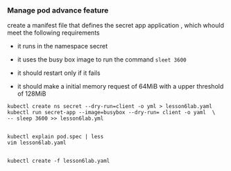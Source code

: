 ### Manage pod advance feature

create a manifest file that defines the secret app application , which whould meet the following requirements 

- it runs in the namespace secret 

- it uses the busy box image to run the command `sleet 3600`

- it should restart only if it fails 

- it should make a initial memory request of 64MiB with a  upper threshold of 128MiB



```
kubectl create ns secret --dry-run=client -o yml > lesson6lab.yaml
kubectl run secret-app --image=busybox --dry-run= client -o yaml  \
-- sleep 3600 >> lesson6lab.yml


kubectl explain pod.spec | less 
vim lesson6lab.yaml


kubectl create -f lesson6lab.yaml
```


